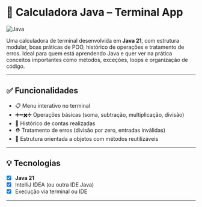 # 🧮 Calculadora Java – Terminal App

![Java](https://img.shields.io/badge/Java-21-blue?logo=java)

Uma calculadora de terminal desenvolvida em **Java 21**, com estrutura modular, boas práticas de POO, histórico de operações e tratamento de erros. Ideal para quem está aprendendo Java e quer ver na prática conceitos importantes como métodos, exceções, loops e organização de código.

---

## ✅ Funcionalidades

- 📋 Menu interativo no terminal
- ➕➖✖️➗ Operações básicas (soma, subtração, multiplicação, divisão)
- 🧠 Histórico de contas realizadas
- ⛑️ Tratamento de erros (divisão por zero, entradas inválidas)
- 🧱 Estrutura orientada a objetos com métodos reutilizáveis

---

## 💡 Tecnologias

- [x] **Java 21**
- [x] IntelliJ IDEA (ou outra IDE Java)
- [x] Execução via terminal ou IDE

---
